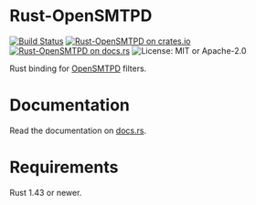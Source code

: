 # Rust-OpenSMTPD

[![Build Status](https://travis-ci.org/breard-r/rust-opensmtpd.svg?branch=main)](https://travis-ci.org/breard-r/rust-opensmtpd)
[![Rust-OpenSMTPD on crates.io](https://img.shields.io/crates/v/opensmtpd.svg)](https://crates.io/crates/opensmtpd)
[![Rust-OpenSMTPD on docs.rs](https://docs.rs/opensmtpd/badge.svg)](https://docs.rs/opensmtpd/)
![License: MIT or Apache-2.0](https://img.shields.io/crates/l/opensmtpd)


Rust binding for [OpenSMTPD](https://www.opensmtpd.org/) filters.


# Documentation

Read the documentation on [docs.rs](https://docs.rs/opensmtpd/).


# Requirements

Rust 1.43 or newer.
